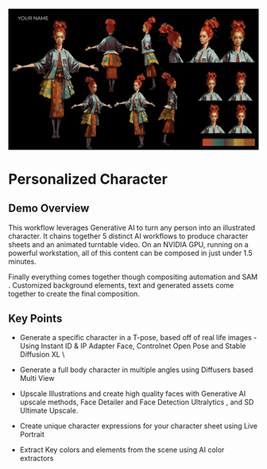 ![](images/PersonalizedCharacter-HeaderImage.png)

# **Personalized Character**


## **Demo Overview**

This workflow leverages Generative AI to turn any person into an illustrated character. It chains together 5 distinct AI workflows to produce character sheets and an animated turntable video. On an NVIDIA GPU, running on a powerful workstation, all of this content can be composed in  just under 1.5 minutes. 

Finally everything comes together though compositing automation and SAM . Customized background elements, text and generated assets come together to create the final composition.


## **Key Points**



* Generate a specific character in a T-pose, based off of real life images - Using Instant ID & IP Adapter Face, Controlnet Open Pose and Stable Diffusion XL \

* Generate a full body character in multiple angles using Diffusers based Multi View
* Upscale Illustrations and create high quality faces with Generative AI upscale methods, Face Detailer and Face Detection Ultralytics , and SD Ultimate Upscale. 
* Create unique character expressions for your character sheet using Live Portrait
* Extract Key colors and elements from the scene using AI color extractors 
